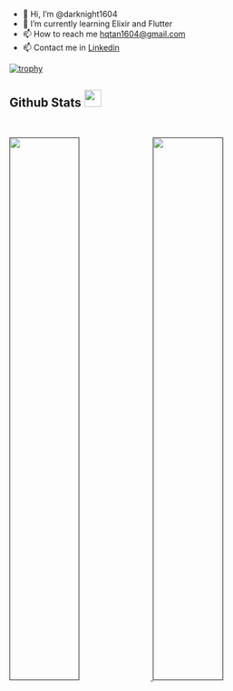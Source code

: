 - 👋 Hi, I’m @darknight1604
- 🌱 I’m currently learning Elixir and Flutter
- 📫 How to reach me hqtan1604@gmail.com
- 📫 Contact me in [Linkedin](www.linkedin.com/in/darknight1604)

<!---
darknight1604/darknight1604 is a ✨ special ✨ repository because its `README.md` (this file) appears on your GitHub profile.
You can click the Preview link to take a look at your changes.
--->

[![trophy](https://github-profile-trophy.vercel.app/?username=darknight1604&theme=onedark&row=2&column=3)](https://github.com/ryo-ma/github-profile-trophy)

<h2> Github Stats  <img src = "https://i.pinimg.com/originals/65/c4/f4/65c4f452571be1261e9c623f7da488ac.gif" width = 30px> </h2>
<br/>
<p align="left">
  <a href="">
  <img width="49.5%" src="https://github-readme-stats.vercel.app/api?username=darknight1604&show_icons=true&theme=gruvbox&hide_border=true" />
    <img width="49.5%" src="https://github-readme-streak-stats.herokuapp.com/?user=darknight1604&theme=gruvbox&hide_border=true" />
  </a>
</p>
<br>
